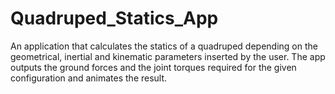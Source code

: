 # Quadruped_Statics_App
An application that calculates the statics of a quadruped depending on the geometrical, inertial and kinematic parameters inserted by the user. The app outputs the ground forces and the joint torques required for the given configuration and animates the result. 
